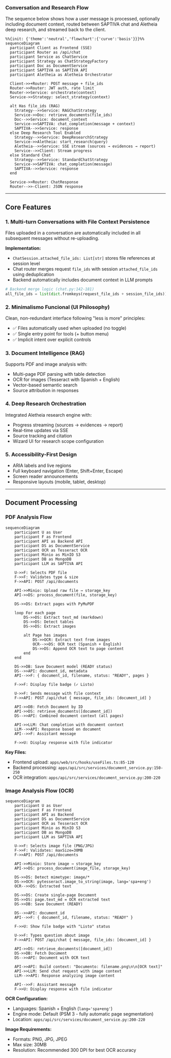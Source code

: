 
### Conversation and Research Flow

The sequence below shows how a user message is processed, optionally including document context, routed between SAPTIVA chat and Aletheia deep research, and streamed back to the client.

```mermaid
%%{init: {'theme':'neutral','flowchart':{'curve':'basis'}}}%%
sequenceDiagram
  participant Client as Frontend (SSE)
  participant Router as /api/chat
  participant Service as ChatService
  participant Strategy as ChatStrategyFactory
  participant Doc as DocumentService
  participant SAPTIVA as SAPTIVA API
  participant Aletheia as Aletheia Orchestrator
  
  Client->>+Router: POST message + file_ids
  Router->>Router: JWT auth, rate limit
  Router->>Service: orchestrate(context)
  Service->>Strategy: select_strategy(context)
  
  alt Has file_ids (RAG)
    Strategy-->>Service: RAGChatStrategy
    Service->>Doc: retrieve_documents(file_ids)
    Doc-->>Service: document_context
    Service->>SAPTIVA: chat_completion(message + context)
    SAPTIVA-->>Service: response
  else Deep Research Tool Enabled
    Strategy-->>Service: DeepResearchStrategy
    Service->>Aletheia: start_research(query)
    Aletheia-->>Service: SSE stream (sources → evidences → report)
    Service-->>Client: Stream progress
  else Standard Chat
    Strategy-->>Service: StandardChatStrategy
    Service->>SAPTIVA: chat_completion(message)
    SAPTIVA-->>Service: response
  end
  
  Service->>Router: ChatResponse
  Router-->>-Client: JSON response
```

---

## Core Features

### 1. Multi-turn Conversations with File Context Persistence

Files uploaded in a conversation are automatically included in all subsequent messages without re-uploading.

**Implementation:**
- `ChatSession.attached_file_ids: List[str]` stores file references at session level
- Chat router merges request `file_ids` with session `attached_file_ids` using deduplication
- Backend automatically includes document context in LLM prompts

```python
# Backend merge logic (chat.py:142-181)
all_file_ids = list(dict.fromkeys(request_file_ids + session_file_ids))
```

### 2. Minimalismo Funcional (UI Philosophy)

Clean, non-redundant interface following "less is more" principles:
- ✅ Files automatically used when uploaded (no toggle)
- ✅ Single entry point for tools (+ button menu)
- ✅ Implicit intent over explicit controls

### 3. Document Intelligence (RAG)

Supports PDF and image analysis with:
- Multi-page PDF parsing with table detection
- OCR for images (Tesseract with Spanish + English)
- Vector-based semantic search
- Source attribution in responses

### 4. Deep Research Orchestration

Integrated Aletheia research engine with:
- Progress streaming (sources → evidences → report)
- Real-time updates via SSE
- Source tracking and citation
- Wizard UI for research scope configuration

### 5. Accessibility-First Design

- ARIA labels and live regions
- Full keyboard navigation (Enter, Shift+Enter, Escape)
- Screen reader announcements
- Responsive layouts (mobile, tablet, desktop)


---

## Document Processing

### PDF Analysis Flow

```mermaid
sequenceDiagram
    participant U as User
    participant F as Frontend
    participant API as Backend API
    participant DS as DocumentService
    participant OCR as Tesseract OCR
    participant Minio as MinIO S3
    participant DB as MongoDB
    participant LLM as SAPTIVA API

    U->>F: Selects PDF file
    F->>F: Validates type & size
    F->>API: POST /api/documents

    API->>Minio: Upload raw file → storage_key
    API->>DS: process_document(file, storage_key)

    DS->>DS: Extract pages with PyMuPDF

    loop For each page
        DS->>DS: Extract text_md (markdown)
        DS->>DS: Detect tables
        DS->>DS: Extract images

        alt Page has images
            DS->>OCR: Extract text from images
            OCR-->>DS: OCR text (Spanish + English)
            DS->>DS: Append OCR text to page content
        end
    end

    DS->>DB: Save Document model (READY status)
    DS-->>API: document_id, metadata
    API-->>F: { document_id, filename, status: "READY", pages }

    F->>F: Display file badge (✓ Listo)

    U->>F: Sends message with file context
    F->>API: POST /api/chat { message, file_ids: [document_id] }

    API->>DB: Fetch Document by ID
    API->>DS: retrieve_documents([document_id])
    DS-->>API: Combined document context (all pages)

    API->>LLM: Chat completion with document context
    LLM-->>API: Response based on document
    API-->>F: Assistant message

    F->>U: Display response with file indicator
```

**Key Files:**
- Frontend upload: `apps/web/src/hooks/useFiles.ts:85-120`
- Backend processing: `apps/api/src/services/document_service.py:150-250`
- OCR integration: `apps/api/src/services/document_service.py:200-220`

### Image Analysis Flow (OCR)

```mermaid
sequenceDiagram
    participant U as User
    participant F as Frontend
    participant API as Backend
    participant DS as DocumentService
    participant OCR as Tesseract OCR
    participant Minio as MinIO S3
    participant DB as MongoDB
    participant LLM as SAPTIVA API

    U->>F: Selects image file (PNG/JPG)
    F->>F: Validates: maxSize=30MB
    F->>API: POST /api/documents

    API->>Minio: Store image → storage_key
    API->>DS: process_document(image_file, storage_key)

    DS->>DS: Detect mimetype: image/*
    DS->>OCR: pytesseract.image_to_string(image, lang='spa+eng')
    OCR-->>DS: Extracted text

    DS->>DS: Create single-page Document
    DS->>DS: page.text_md = OCR extracted text
    DS->>DB: Save Document (READY)

    DS-->>API: document_id
    API-->>F: { document_id, filename, status: "READY" }

    F->>U: Show file badge with "Listo" status

    U->>F: Types question about image
    F->>API: POST /api/chat { message, file_ids: [document_id] }

    API->>DS: retrieve_documents([document_id])
    DS->>DB: Fetch Document
    DS-->>API: Document with OCR text

    API->>API: Build context: "Documento: filename.png\n\n[OCR text]"
    API->>LLM: Send chat request with image context
    LLM-->>API: Response analyzing image content

    API-->>F: Assistant message
    F->>U: Display response with file indicator
```

**OCR Configuration:**
- Languages: Spanish + English (`lang='spa+eng'`)
- Engine mode: Default (PSM 3 - fully automatic page segmentation)
- Location: `apps/api/src/services/document_service.py:200-220`

**Image Requirements:**
- Formats: PNG, JPG, JPEG
- Max size: 30MB
- Resolution: Recommended 300 DPI for best OCR accuracy

